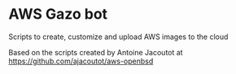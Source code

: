 # AWS Gazo bot

Scripts to create, customize and upload AWS images to the cloud

Based on the scripts created by Antoine Jacoutot at https://github.com/ajacoutot/aws-openbsd
